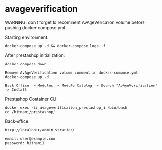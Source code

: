 # avageverification

WARNING: don't forget to recomment AvAgeVerication volume before pushing docker-compose.yml

Starting environment:
```
docker-compose up -d && docker-compose logs -f
```

After prestashop initialization:
```
docker-compose down

Remove AvAgeVerification volume comment in docker-compose.yml
docker-compose up -d

Back-Office -> Modules -> Module Catalog -> Search "AvAgeVerification" -> Install
```

Prestashop Container CLI:
```
docker exec -it avageverification_prestashop_1 /bin/bash
cd /bitnami/prestashop/
```

Back-office:
```
http://localhost/administration/

email: user@example.com
password: bitnami1
```

